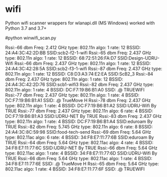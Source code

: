 # wifi

Python wifi scanner wrappers for wlanapi.dll (MS Windows)
worked with Python 3.7 and 3.7+

#python winwifi_scan.py

 Rssi:-66 dbm   Freq: 2.412 GHz  type: 802.11n  algo: 1  rate: 12  BSSID: 24:A4:3C:42:2D:BB  SSID:scb2-f2-1-wifi
 Rssi:-65 dbm   Freq: 2.437 GHz  type: 802.11n  algo: 1  rate: 12  BSSID: 68:72:51:26:FA:D7  SSID:Design-UDRU-Wifi
 Rssi:-66 dbm   Freq: 2.437 GHz  type: 802.11n  algo: 1  rate: 12  BSSID: 24:A4:3C:42:28:5A  SSID:scb2-f3-1-wifi
 Rssi:-87 dbm   Freq: 2.437 GHz  type: 802.11n  algo: 1  rate: 12  BSSID: C8:D3:A3:74:E2:EA  SSID:ScB2_3
 Rssi:-84 dbm   Freq: 2.437 GHz  type: 802.11n  algo: 1  rate: 12  BSSID: 24:A4:3C:42:2D:76  SSID:scb1-wifi3
 Rssi:-82 dbm   Freq: 2.437 GHz  type: 802.11n  algo: 1  rate: 4  BSSID: DC:F7:19:B6:B1:A0  SSID:   .@ TRUEWIFI
 Rssi:-77 dbm   Freq: 2.437 GHz  type: 802.11n  algo: 1  rate: 4  BSSID: DC:F7:19:B6:B1:A1  SSID:   .@ TrueMove H
 Rssi:-78 dbm   Freq: 2.437 GHz  type: 802.11n  algo: 1  rate: 4  BSSID: DC:F7:19:B6:B1:A2  SSID:UDRU-Wifi By TRUE
 Rssi:-77 dbm   Freq: 2.437 GHz  type: 802.11n  algo: 6  rate: 4  BSSID: DC:F7:19:B6:B1:A3  SSID:UDRU-NET By TRUE
 Rssi:-83 dbm   Freq: 2.437 GHz  type: 802.11n  algo: 1  rate: 4  BSSID: DC:F7:19:B6:B1:A4  SSID:eduroam By TRUE
 Rssi:-82 dbm   Freq: 5.745 GHz  type: 802.11n  algo: 6  rate: 8  BSSID: 24:A4:3C:8C:59:98  SSID:food-tech-send
 Rssi:-69 dbm   Freq: 5.64 GHz  type: 802.11ac  algo: 6  rate: 4  BSSID: 34:F8:E7:11:77:6B  SSID:eduroam By TRUE
 Rssi:-64 dbm   Freq: 5.64 GHz  type: 802.11ac  algo: 4  rate: 4  BSSID: 34:F8:E7:11:77:6C  SSID:UDRU-NET By TRUE
 Rssi:-66 dbm   Freq: 5.64 GHz  type: 802.11ac  algo: 1  rate: 4  BSSID: 34:F8:E7:11:77:6D  SSID:UDRU-Wifi By TRUE
 Rssi:-66 dbm   Freq: 5.64 GHz  type: 802.11ac  algo: 1  rate: 4  BSSID: 34:F8:E7:11:77:6E  SSID:   .@ TrueMove H
 Rssi:-65 dbm   Freq: 5.64 GHz  type: 802.11ac  algo: 1  rate: 4  BSSID: 34:F8:E7:11:77:6F  SSID:   .@ TRUEWIFI
